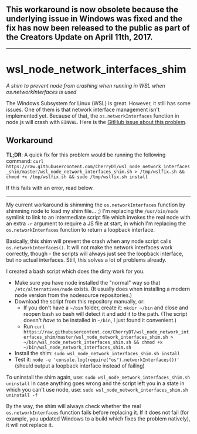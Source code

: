 ## This workaround is now obsolete because the underlying issue in Windows was fixed and the fix has now been released to the public as part of the Creators Update on April 11th, 2017.

-----

# wsl_node_network_interfaces_shim
_A shim to prevent node from crashing when running in WSL when os.networkInterfaces is used_

The Windows Subsystem for Linux (WSL) is great. However, it still has some issues. One of them is that network interface management isn't implemented yet. Because of that, the `os.networkInterfaces` function in node.js will crash with `EINVAL`. Here is the [GitHub issue about this problem](https://github.com/Microsoft/BashOnWindows/issues/468).

## Workaround

**TL;DR**: A quick fix for this problem would be running the following command: `curl https://raw.githubusercontent.com/CherryDT/wsl_node_network_interfaces_shim/master/wsl_node_network_interfaces_shim.sh > /tmp/wslfix.sh && chmod +x /tmp/wslfix.sh && sudo /tmp/wslfix.sh install`

If this fails with an error, read below.

-----

My current workaround is shimming the `os.networkInterfaces` function by shimming node to load my shim file... ;) I'm replacing the `/usr/bin/node` symlink to link to an intermediate script file which invokes the real node with an extra `-r` argument to require a JS file at start, in which I'm replacing the `os.networkInterfaces` function to return a loopback interface.

Basically, this shim will prevent the crash when any node script calls `os.networkInterfaces()`. It will not make the network interfaces work correctly, though - the scripts will always just see the loopback interface, but no actual interfaces. Still, this solves a lot of problems already.

I created a bash script which does the dirty work for you.

* Make sure you have node installed the "normal" way so that `/etc/alternatives/node` exists. (It usually does when installing a modern node version from the nodesource repositories.)
* Download the script from this repository manually, or:
  - If you don't have a `~/bin` folder, create it: `mkdir ~/bin` and close and reopen bash so bash will detect it and add it to the path. (The script doesn't _have_ to be installed in `~/bin`, I just found it convenient.)
  - Run `curl https://raw.githubusercontent.com/CherryDT/wsl_node_network_interfaces_shim/master/wsl_node_network_interfaces_shim.sh > ~/bin/wsl_node_network_interfaces_shim.sh && chmod +x ~/bin/wsl_node_network_interfaces_shim.sh`
* Install the shim: `sudo wsl_node_network_interfaces_shim.sh install`
* Test it: `node -e 'console.log(require("os").networkInterfaces())'` (should output a loopback interface instead of failing)

To uninstall the shim again, use: `sudo wsl_node_network_interfaces_shim.sh uninstall`
In case anything goes wrong and the script left you in a state in which you can't use node, use: `sudo wsl_node_network_interfaces_shim.sh uninstall -f`

By the way, the shim will always check whether the real `os.networkInterfaces` function fails before replacing it. If it does not fail (for example, you updated Windows to a build which fixes the problem natively), it will not replace it.
